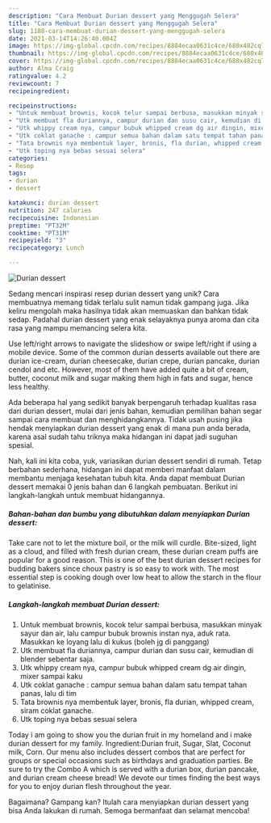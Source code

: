 ```yaml
---
description: "Cara Membuat Durian dessert yang Menggugah Selera"
title: "Cara Membuat Durian dessert yang Menggugah Selera"
slug: 1180-cara-membuat-durian-dessert-yang-menggugah-selera
date: 2021-03-14T14:26:40.004Z
image: https://img-global.cpcdn.com/recipes/8884ecaa0631c4ce/680x482cq70/durian-dessert-foto-resep-utama.jpg
thumbnail: https://img-global.cpcdn.com/recipes/8884ecaa0631c4ce/680x482cq70/durian-dessert-foto-resep-utama.jpg
cover: https://img-global.cpcdn.com/recipes/8884ecaa0631c4ce/680x482cq70/durian-dessert-foto-resep-utama.jpg
author: Alma Craig
ratingvalue: 4.2
reviewcount: 7
recipeingredient:

recipeinstructions:
- "Untuk membuat brownis, kocok telur sampai berbusa, masukkan minyak sayur dan air, lalu campur bubuk brownis instan nya, aduk rata. Masukkan ke loyang lalu di kukus (boleh jg di panggang)"
- "Utk membuat fla duriannya, campur durian dan susu cair, kemudian di blender sebentar saja."
- "Utk whippy cream nya, campur bubuk whipped cream dg air dingin, mixer sampai kaku"
- "Utk coklat ganache : campur semua bahan dalam satu tempat tahan panas, lalu di tim"
- "Tata brownis nya membentuk layer, bronis, fla durian, whipped cream, siram coklat ganache."
- "Utk toping nya bebas sesuai selera"
categories:
- Resep
tags:
- durian
- dessert

katakunci: durian dessert 
nutrition: 247 calories
recipecuisine: Indonesian
preptime: "PT32M"
cooktime: "PT31M"
recipeyield: "3"
recipecategory: Lunch

---
```



![Durian dessert](https://img-global.cpcdn.com/recipes/8884ecaa0631c4ce/680x482cq70/durian-dessert-foto-resep-utama.jpg)

Sedang mencari inspirasi resep durian dessert yang unik? Cara membuatnya memang tidak terlalu sulit namun tidak gampang juga. Jika keliru mengolah maka hasilnya tidak akan memuaskan dan bahkan tidak sedap. Padahal durian dessert yang enak selayaknya punya aroma dan cita rasa yang mampu memancing selera kita.

Use left/right arrows to navigate the slideshow or swipe left/right if using a mobile device. Some of the common durian desserts available out there are durian ice-cream, durian cheesecake, durian crepe, durian pancake, durian cendol and etc. However, most of them have added quite a bit of cream, butter, coconut milk and sugar making them high in fats and sugar, hence less healthy.

Ada beberapa hal yang sedikit banyak berpengaruh terhadap kualitas rasa dari durian dessert, mulai dari jenis bahan, kemudian pemilihan bahan segar sampai cara membuat dan menghidangkannya. Tidak usah pusing jika hendak menyiapkan durian dessert yang enak di mana pun anda berada, karena asal sudah tahu triknya maka hidangan ini dapat jadi suguhan spesial.


Nah, kali ini kita coba, yuk, variasikan durian dessert sendiri di rumah. Tetap berbahan sederhana, hidangan ini dapat memberi manfaat dalam membantu menjaga kesehatan tubuh kita. Anda dapat membuat Durian dessert memakai 0 jenis bahan dan 6 langkah pembuatan. Berikut ini langkah-langkah untuk membuat hidangannya.

<!--inarticleads1-->

##### Bahan-bahan dan bumbu yang dibutuhkan dalam menyiapkan Durian dessert:



Take care not to let the mixture boil, or the milk will curdle. Bite-sized, light as a cloud, and filled with fresh durian cream, these durian cream puffs are popular for a good reason. This is one of the best durian dessert recipes for budding bakers since choux pastry is so easy to work with. The most essential step is cooking dough over low heat to allow the starch in the flour to gelatinise. 

<!--inarticleads2-->

##### Langkah-langkah membuat Durian dessert:

1. Untuk membuat brownis, kocok telur sampai berbusa, masukkan minyak sayur dan air, lalu campur bubuk brownis instan nya, aduk rata. Masukkan ke loyang lalu di kukus (boleh jg di panggang)
1. Utk membuat fla duriannya, campur durian dan susu cair, kemudian di blender sebentar saja.
1. Utk whippy cream nya, campur bubuk whipped cream dg air dingin, mixer sampai kaku
1. Utk coklat ganache : campur semua bahan dalam satu tempat tahan panas, lalu di tim
1. Tata brownis nya membentuk layer, bronis, fla durian, whipped cream, siram coklat ganache.
1. Utk toping nya bebas sesuai selera


Today i am going to show you the durian fruit in my homeland and i make durian dessert for my family. Ingredient:Durian fruit, Sugar, Slat, Coconut milk, Corn. Our menu also includes dessert combos that are perfect for groups or special occasions such as birthdays and graduation parties. Be sure to try the Combo A which is served with a durian box, durian pancake, and durian cream cheese bread! We devote our times finding the best ways for you to enjoy durian flesh throughout the year. 

Bagaimana? Gampang kan? Itulah cara menyiapkan durian dessert yang bisa Anda lakukan di rumah. Semoga bermanfaat dan selamat mencoba!
